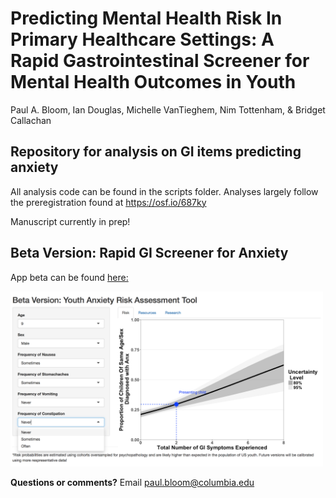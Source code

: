 # Predicting Mental Health Risk In Primary Healthcare Settings: A Rapid Gastrointestinal Screener for Mental Health Outcomes in Youth

Paul A. Bloom, Ian Douglas, Michelle VanTieghem, Nim Tottenham, & Bridget Callachan

## Repository for analysis on GI items predicting anxiety

All analysis code can be found in the scripts folder. Analyses largely follow the preregistration found at https://osf.io/687ky

Manuscript currently in prep!

## Beta Version: Rapid GI Screener for Anxiety

App beta can be found [here:](https://pbloom.shinyapps.io/gishinyapp/)

<p float="left">
  <img src="/images/screenshot.png" width="500" />
</p>


**Questions or comments?**
Email paul.bloom@columbia.edu 

